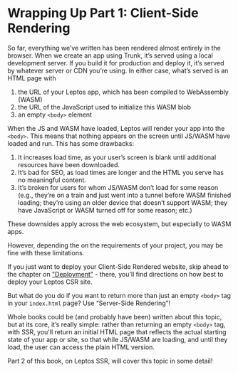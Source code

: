 # Wrapping Up Part 1: Client-Side Rendering

So far, everything we’ve written has been rendered almost entirely in the browser. When we create an app using Trunk, it’s served using a local development server. If you build it for production and deploy it, it’s served by whatever server or CDN you’re using. In either case, what’s served is an HTML page with

1. the URL of your Leptos app, which has been compiled to WebAssembly (WASM)
2. the URL of the JavaScript used to initialize this WASM blob
3. an empty `<body>` element

When the JS and WASM have loaded, Leptos will render your app into the `<body>`. This means that nothing appears on the screen until JS/WASM have loaded and run. This has some drawbacks:

1. It increases load time, as your user’s screen is blank until additional resources have been downloaded.
2. It’s bad for SEO, as load times are longer and the HTML you serve has no meaningful content.
3. It’s broken for users for whom JS/WASM don’t load for some reason (e.g., they’re on a train and just went into a tunnel before WASM finished loading; they’re using an older device that doesn’t support WASM; they have JavaScript or WASM turned off for some reason; etc.)

These downsides apply across the web ecosystem, but especially to WASM apps.

However, depending the on the requirements of your project, you may be fine with these limitations.

If you just want to deploy your Client-Side Rendered website, skip ahead to the chapter on ["Deployment"](https://leptos-rs.github.io/leptos/deployment/index.html) - there, you'll find directions on how best to deploy your Leptos CSR site.


But what do you do if you want to return more than just an empty `<body>` tag in your `index.html` page? Use “Server-Side Rendering”!

Whole books could be (and probably have been) written about this topic, but at its core, it’s really simple: rather than returning an empty `<body>` tag, with SSR, you'll return an initial HTML page that reflects the actual starting state of your app or site, so that while JS/WASM are loading, and until they load, the user can access the plain HTML version.

Part 2 of this book, on Leptos SSR, will cover this topic in some detail!
